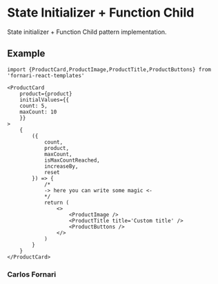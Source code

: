 # State Initializer + Function Child
State initializer + Function Child pattern implementation.
## Example
```
import {ProductCard,ProductImage,ProductTitle,ProductButtons} from 'fornari-react-templates'
```
```
<ProductCard 
    product={product} 
    initialValues={{
    count: 5,
    maxCount: 10
    }}
>
    {
        ({
            count,
            product,
            maxCount,
            isMaxCountReached,
            increaseBy,
            reset
        }) => {
            /* 
            -> here you can write some magic <-
            */
            return (
                <>
                    <ProductImage />
                    <ProductTitle title='Custom title' />
                    <ProductButtons />
                </>
            )
        }
    }
</ProductCard>
```
### Carlos Fornari